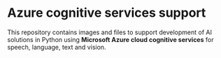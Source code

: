 # Azure cognitive services support
This repository contains images and files to support development of AI solutions in Python using **Microsoft Azure cloud cognitive services** for speech, language, text and vision.

